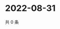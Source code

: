 # 2022-08-31

共 0 条

<!-- BEGIN WEIBO -->
<!-- 最后更新时间 Wed Aug 31 2022 06:01:25 GMT+0800 (China Standard Time) -->

<!-- END WEIBO -->
